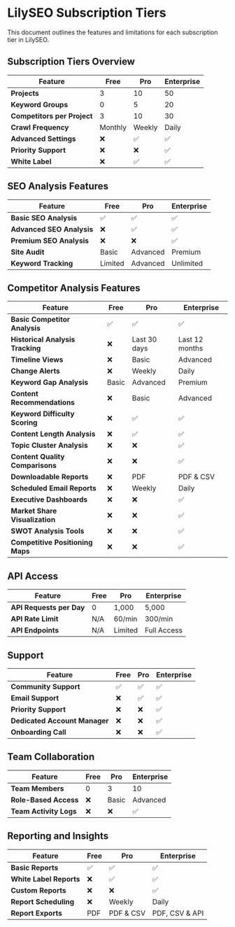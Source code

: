 # LilySEO Subscription Tiers

This document outlines the features and limitations for each subscription tier in LilySEO.

## Subscription Tiers Overview

| Feature | Free | Pro | Enterprise |
|---------|------|-----|------------|
| **Projects** | 3 | 10 | 50 |
| **Keyword Groups** | 0 | 5 | 20 |
| **Competitors per Project** | 3 | 10 | 30 |
| **Crawl Frequency** | Monthly | Weekly | Daily |
| **Advanced Settings** | ❌ | ✅ | ✅ |
| **Priority Support** | ❌ | ❌ | ✅ |
| **White Label** | ❌ | ✅ | ✅ |

## SEO Analysis Features

| Feature | Free | Pro | Enterprise |
|---------|------|-----|------------|
| **Basic SEO Analysis** | ✅ | ✅ | ✅ |
| **Advanced SEO Analysis** | ❌ | ✅ | ✅ |
| **Premium SEO Analysis** | ❌ | ❌ | ✅ |
| **Site Audit** | Basic | Advanced | Premium |
| **Keyword Tracking** | Limited | Advanced | Unlimited |

## Competitor Analysis Features

| Feature | Free | Pro | Enterprise |
|---------|------|-----|------------|
| **Basic Competitor Analysis** | ✅ | ✅ | ✅ |
| **Historical Analysis Tracking** | ❌ | Last 30 days | Last 12 months |
| **Timeline Views** | ❌ | Basic | Advanced |
| **Change Alerts** | ❌ | Weekly | Daily |
| **Keyword Gap Analysis** | Basic | Advanced | Premium |
| **Content Recommendations** | ❌ | Basic | Advanced |
| **Keyword Difficulty Scoring** | ❌ | ✅ | ✅ |
| **Content Length Analysis** | ❌ | ✅ | ✅ |
| **Topic Cluster Analysis** | ❌ | ❌ | ✅ |
| **Content Quality Comparisons** | ❌ | ❌ | ✅ |
| **Downloadable Reports** | ❌ | PDF | PDF & CSV |
| **Scheduled Email Reports** | ❌ | Weekly | Daily |
| **Executive Dashboards** | ❌ | ❌ | ✅ |
| **Market Share Visualization** | ❌ | ❌ | ✅ |
| **SWOT Analysis Tools** | ❌ | ❌ | ✅ |
| **Competitive Positioning Maps** | ❌ | ❌ | ✅ |

## API Access

| Feature | Free | Pro | Enterprise |
|---------|------|-----|------------|
| **API Requests per Day** | 0 | 1,000 | 5,000 |
| **API Rate Limit** | N/A | 60/min | 300/min |
| **API Endpoints** | N/A | Limited | Full Access |

## Support

| Feature | Free | Pro | Enterprise |
|---------|------|-----|------------|
| **Community Support** | ✅ | ✅ | ✅ |
| **Email Support** | ❌ | ✅ | ✅ |
| **Priority Support** | ❌ | ❌ | ✅ |
| **Dedicated Account Manager** | ❌ | ❌ | ✅ |
| **Onboarding Call** | ❌ | ❌ | ✅ |

## Team Collaboration

| Feature | Free | Pro | Enterprise |
|---------|------|-----|------------|
| **Team Members** | 0 | 3 | 10 |
| **Role-Based Access** | ❌ | Basic | Advanced |
| **Team Activity Logs** | ❌ | ❌ | ✅ |

## Reporting and Insights

| Feature | Free | Pro | Enterprise |
|---------|------|-----|------------|
| **Basic Reports** | ✅ | ✅ | ✅ |
| **White Label Reports** | ❌ | ✅ | ✅ |
| **Custom Reports** | ❌ | ❌ | ✅ |
| **Report Scheduling** | ❌ | Weekly | Daily |
| **Report Exports** | PDF | PDF & CSV | PDF, CSV & API | 